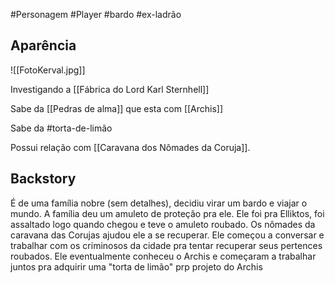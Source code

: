 #Personagem #Player #bardo #ex-ladrão

## Aparência
![[FotoKerval.jpg]]

Investigando a [[Fábrica do Lord Karl Sternhell]]

Sabe da [[Pedras de alma]] que esta com [[Archis]]

Sabe da #torta-de-limão 

Possui relação com [[Caravana dos Nômades da Coruja]].

## Backstory
É de uma família nobre (sem detalhes), decidiu virar um bardo e viajar o mundo. A família deu um amuleto de proteção pra ele. Ele foi pra Elliktos, foi assaltado logo quando chegou e teve o amuleto roubado. Os nômades da caravana das Corujas ajudou ele a se recuperar. Ele começou a conversar e trabalhar com os criminosos da cidade pra tentar recuperar seus pertences roubados. Ele eventualmente conheceu o Archis e começaram a trabalhar juntos pra adquirir uma "torta de limão" prp projeto do Archis